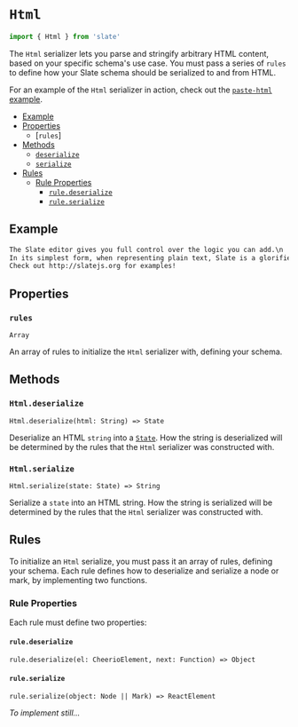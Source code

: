 
# `Html`

```js
import { Html } from 'slate'
```

The `Html` serializer lets you parse and stringify arbitrary HTML content, based on your specific schema's use case. You must pass a series of `rules` to define how your Slate schema should be serialized to and from HTML.

For an example of the `Html` serializer in action, check out the [`paste-html` example](../../examples/paste-html).

- [Example](#example)
- [Properties](#properties)
  - [`rules`]
- [Methods](#methods)
  - [`deserialize`](#deserialize)
  - [`serialize`](#serialize)
- [Rules](#rules)
  - [Rule Properties](#rule-properties)
    - [`rule.deserialize`](#ruledeserialize)
    - [`rule.serialize`](#ruleserialize)


## Example

```txt
The Slate editor gives you full control over the logic you can add.\n
In its simplest form, when representing plain text, Slate is a glorified <textarea>. But you can augment it to be much more than that.\n
Check out http://slatejs.org for examples!
```


## Properties

### `rules`
`Array`

An array of rules to initialize the `Html` serializer with, defining your schema.


## Methods

### `Html.deserialize`
`Html.deserialize(html: String) => State`

Deserialize an HTML `string` into a [`State`](../models/state.md). How the string is deserialized will be determined by the rules that the `Html` serializer was constructed with.

### `Html.serialize`
`Html.serialize(state: State) => String`

Serialize a `state` into an HTML string. How the string is serialized will be determined by the rules that the `Html` serializer was constructed with.


## Rules

To initialize an `Html` serialize, you must pass it an array of rules, defining your schema. Each rule defines how to deserialize and serialize a node or mark, by implementing two functions.

### Rule Properties

Each rule must define two properties:

#### `rule.deserialize`
`rule.deserialize(el: CheerioElement, next: Function) => Object`


#### `rule.serialize`
`rule.serialize(object: Node || Mark) => ReactElement`

_To implement still..._
